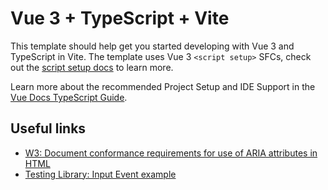 # Vue 3 + TypeScript + Vite

This template should help get you started developing with Vue 3 and TypeScript in Vite. The template uses Vue 3 `<script setup>` SFCs, check out the [script setup docs](https://v3.vuejs.org/api/sfc-script-setup.html#sfc-script-setup) to learn more.

Learn more about the recommended Project Setup and IDE Support in the [Vue Docs TypeScript Guide](https://vuejs.org/guide/typescript/overview.html#project-setup).

## Useful links

- [W3: Document conformance requirements for use of ARIA attributes in HTML ](https://www.w3.org/TR/html-aria/#docconformance)
- [Testing Library: Input Event example](https://testing-library.com/docs/example-input-event/)
